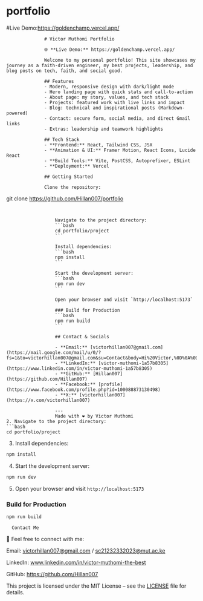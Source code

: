 # portfolio
#Live Demo:https://goldenchamp.vercel.app/
                  

                  # Victor Muthomi Portfolio

                  🌐 **Live Demo:** https://goldenchamp.vercel.app/

                  Welcome to my personal portfolio! This site showcases my journey as a faith-driven engineer, my best projects, leadership, and blog posts on tech, faith, and social good.

                  ## Features
                  - Modern, responsive design with dark/light mode
                  - Hero landing page with quick stats and call-to-action
                  - About page: my story, values, and tech stack
                  - Projects: featured work with live links and impact
                  - Blog: technical and inspirational posts (Markdown-powered)
                  - Contact: secure form, social media, and direct Gmail links
                  - Extras: leadership and teamwork highlights

                  ## Tech Stack
                  - **Frontend:** React, Tailwind CSS, JSX
                  - **Animation & UI:** Framer Motion, React Icons, Lucide React
                  - **Build Tools:** Vite, PostCSS, Autoprefixer, ESLint
                  - **Deployment:** Vercel

                  ## Getting Started

                  Clone the repository:
git clone https://github.com/Hillan007/portfolio
```


                  Navigate to the project directory:
                  ```bash
                  cd portfolio/project
                  ```

                  Install dependencies:
                  ```bash
                  npm install
                  ```

                  Start the development server:
                  ```bash
                  npm run dev
                  ```

                  Open your browser and visit `http://localhost:5173`

                  ### Build for Production
                  ```bash
                  npm run build
                  ```

                  ## Contact & Socials

                  - **Email:** [victorhillan007@gmail.com](https://mail.google.com/mail/u/0/?fs=1&to=victorhillan007@gmail.com&su=Contact&body=Hi%20Victor,%0D%0A%0D%0AI%20would%20like%20to%20connect%20with%20you!%0D%0A%0D%0AThank%20you!&tf=cm)
                  - **LinkedIn:** [victor-muthomi-1a57b8305](https://www.linkedin.com/in/victor-muthomi-1a57b8305)
                  - **GitHub:** [Hillan007](https://github.com/Hillan007)
                  - **Facebook:** [profile](https://www.facebook.com/profile.php?id=100088873130498)
                  - **X:** [victorhillan007](https://x.com/victorhillan007)

                  ---
                  Made with ❤️ by Victor Muthomi
2. Navigate to the project directory:
```bash
cd portfolio/project
```

3. Install dependencies:
```bash
npm install
```

4. Start the development server:
```bash
npm run dev
```

5. Open your browser and visit `http://localhost:5173`

### Build for Production
```bash
npm run build
```





      Contact Me
📩 Feel free to connect with me:

Email: victorhillan007@gmail.com / sc21232332023@mut.ac.ke

LinkedIn: www.linkedin.com/in/victor-muthomi-the-best

GitHub:  https://github.com/Hillan007

This project is licensed under the MIT License – see the [LICENSE](LICENSE) file for details.




